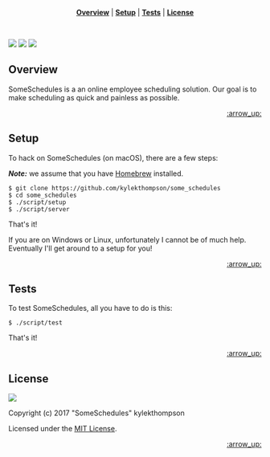 <p align="center">
<b><a href="#overview">Overview</a></b>
|
<b><a href="#setup">Setup</a></b>
|
<b><a href="#tests">Tests</a></b>
|
<b><a href="#license">License</a></b>
</p>

<br>

[![](https://img.shields.io/travis/kylekthompson/some_schedules.svg?style=flat-square)][travis]
[![](https://img.shields.io/codecov/c/github/kylekthompson/some_schedules.svg?style=flat-square)][codecov]
[![](http://img.shields.io/badge/license-MIT-blue.svg?style=flat-square)][license]

## Overview

SomeSchedules is a an online employee scheduling solution. Our goal is to make scheduling as quick and painless as possible.

<p align="right"><a href="#top">:arrow_up:</a></p>

## Setup

To hack on SomeSchedules (on macOS), there are a few steps:

**_Note:_** we assume that you have [Homebrew](http://brew.sh/) installed.

```console
$ git clone https://github.com/kylekthompson/some_schedules
$ cd some_schedules
$ ./script/setup
$ ./script/server
```

That's it!

If you are on Windows or Linux, unfortunately I cannot be of much help. Eventually I'll get around to a setup for you!

<p align="right"><a href="#top">:arrow_up:</a></p>

## Tests

To test SomeSchedules, all you have to do is this:

```console
$ ./script/test
```

That's it!

<p align="right"><a href="#top">:arrow_up:</a></p>

## License

[![](http://img.shields.io/badge/license-MIT-blue.svg?style=flat-square)][license]

Copyright (c) 2017 "SomeSchedules" kylekthompson

Licensed under the [MIT License](./LICENSE.md).

[travis]: https://travis-ci.org/kylekthompson/some_schedules
[codecov]: https://codecov.io/gh/kylekthompson/some_schedules
[license]: ./LICENSE.md

<p align="right"><a href="#top">:arrow_up:</a></p>
